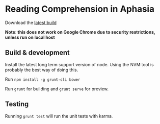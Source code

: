 # Reading Comprehension in Aphasia

Download the [latest build](https://bitbucket.org/digitalinstitute/reading-comprehension-web-app/downloads/latest.zip) 

**Note: this does not work on Google Chrome due to security restrictions, unless run on local host**

## Build & development

Install the latest long term support version of node. Using the NVM tool is probably the best way of doing this.

Run `npm install -g grunt-cli bower`

Run `grunt` for building and `grunt serve` for preview.

## Testing

Running `grunt test` will run the unit tests with karma.